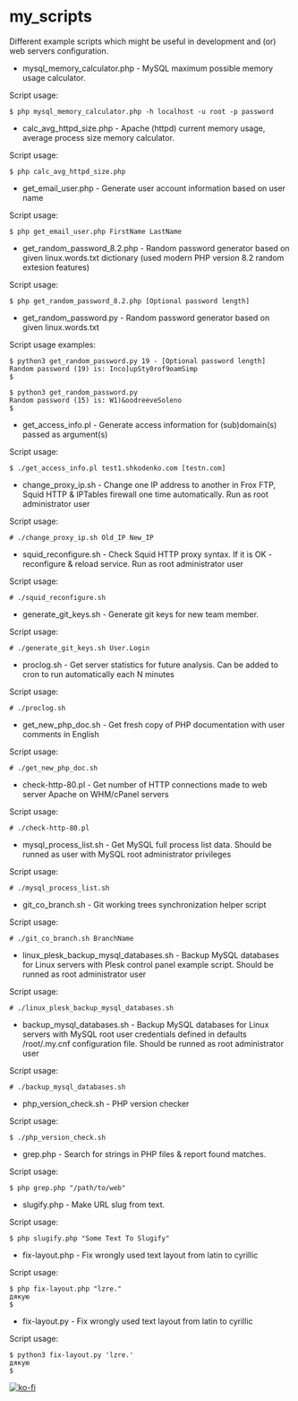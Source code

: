 # my_scripts

Different example scripts which might be useful in development and (or) web servers configuration.


- mysql_memory_calculator.php - MySQL maximum possible memory usage calculator.

Script usage:

```
$ php mysql_memory_calculator.php -h localhost -u root -p password
```


- calc_avg_httpd_size.php - Apache (httpd) current memory usage, average process size memory calculator.

Script usage:

```
$ php calc_avg_httpd_size.php
```

- get_email_user.php - Generate user account information based on user name

Script usage:

```
$ php get_email_user.php FirstName LastName
```

- get_random_password_8.2.php - Random password generator based on given linux.words.txt dictionary (used modern PHP version 8.2 random extesion features)

Script usage:

```
$ php get_random_password_8.2.php [Optional password length]
```

- get_random_password.py - Random password generator based on given linux.words.txt

Script usage examples:

```commandline
$ python3 get_random_password.py 19 - [Optional password length]
Random password (19) is: Inco]upSty0rof9oamSimp
$ 
```

```commandline
$ python3 get_random_password.py
Random password (15) is: W1)&oodreeveSoleno
$ 
```

- get_access_info.pl - Generate access information for (sub)domain(s) passed as argument(s)

Script usage:

```
$ ./get_access_info.pl test1.shkodenko.com [testn.com]
```

- change_proxy_ip.sh - Change one IP address to another in Frox FTP, Squid HTTP & IPTables firewall one time automatically. Run as root administrator user

Script usage:

```
# ./change_proxy_ip.sh Old_IP New_IP
```

- squid_reconfigure.sh - Check Squid HTTP proxy syntax. If it is OK - reconfigure & reload service. Run as root administrator user

Script usage:

```
# ./squid_reconfigure.sh
```

- generate_git_keys.sh - Generate git keys for new team member.

Script usage:

```
# ./generate_git_keys.sh User.Login
```

- proclog.sh - Get server statistics for future analysis. Can be added to cron to run automatically each N minutes

Script usage:
```
# ./proclog.sh
```

- get_new_php_doc.sh - Get fresh copy of PHP documentation with user comments in English

Script usage:
```
# ./get_new_php_doc.sh
```

- check-http-80.pl - Get number of HTTP connections made to web server Apache on WHM/cPanel servers

Script usage:
```
# ./check-http-80.pl
```

- mysql_process_list.sh - Get MySQL full process list data. Should be runned as user with MySQL root administrator privileges

Script usage:
```
# ./mysql_process_list.sh
```

- git_co_branch.sh - Git working trees synchronization helper script

Script usage:
```
# ./git_co_branch.sh BranchName
```

- linux_plesk_backup_mysql_databases.sh - Backup MySQL databases for Linux servers with Plesk control panel example script. Should be runned as root administrator user

Script usage:
```
# ./linux_plesk_backup_mysql_databases.sh
```

- backup_mysql_databases.sh - Backup MySQL databases for Linux servers with MySQL root user credentials defined in defaults /root/.my.cnf configuration file. Should be runned as root administrator user

Script usage:
```
# ./backup_mysql_databases.sh
```

- php_version_check.sh - PHP version checker

Script usage:
```
$ ./php_version_check.sh
```

- grep.php - Search for strings in PHP files & report found matches.

Script usage:

```
$ php grep.php "/path/to/web"
```

- slugify.php - Make URL slug from text.

Script usage:

```
$ php slugify.php "Some Text To Slugify"
```

- fix-layout.php - Fix wrongly used text layout from latin to cyrillic

Script usage:

```
$ php fix-layout.php "lzre."
дякую
$
```

- fix-layout.py - Fix wrongly used text layout from latin to cyrillic

Script usage:

```
$ python3 fix-layout.py 'lzre.'
дякую
$ 
```

[![ko-fi](https://ko-fi.com/img/githubbutton_sm.svg)](https://ko-fi.com/L3L5LJ3TB)
